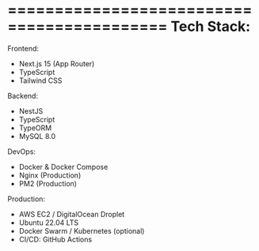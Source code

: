 ===========================================
Tech Stack:
===========================================
Frontend:

- Next.js 15 (App Router)
- TypeScript
- Tailwind CSS

Backend:

- NestJS
- TypeScript
- TypeORM
- MySQL 8.0

DevOps:

- Docker & Docker Compose
- Nginx (Production)
- PM2 (Production)

Production:

- AWS EC2 / DigitalOcean Droplet
- Ubuntu 22.04 LTS
- Docker Swarm / Kubernetes (optional)
- CI/CD: GitHub Actions
